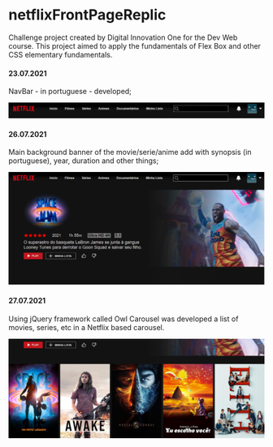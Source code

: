# netflixFrontPageReplic
Challenge project created by Digital Innovation One for the Dev Web course. This project aimed to apply the fundamentals of Flex Box and other CSS elementary fundamentals. 

#### 23.07.2021

NavBar - in portuguese - developed;

![navbar](https://github.com/thplira/netflixFrontPageReplic/blob/master/assets/github/navbar.png)



#### 26.07.2021

Main background banner of the movie/serie/anime add with synopsis (in portuguese), year, duration and other things;

![main bg banner](https://github.com/thplira/netflixFrontPageReplic/blob/master/assets/github/main%20bg%20banner.png)



#### 27.07.2021

Using jQuery framework called Owl Carousel was developed a list of movies, series, etc in a Netflix  based carousel.

 ![owl carousel](https://github.com/thplira/netflixFrontPageReplic/blob/master/assets/github/owl%20carousel.png)




